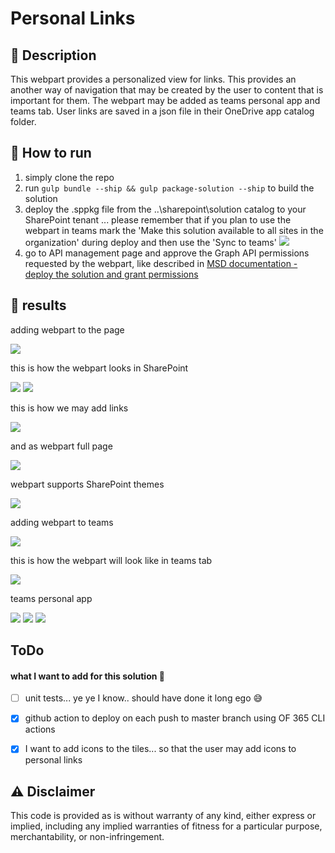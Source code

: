 # Personal Links

## 📝 Description
This webpart provides a personalized view for links. This provides an another way of navigation that may be created by the user to content that is important for them. The webpart may be added as teams personal app and teams tab. User links are saved in a json file in their OneDrive app catalog folder.

## 🚀 How to run
1. simply clone the repo
2. run `gulp bundle --ship && gulp package-solution --ship` to build the solution
3. deploy the .sppkg file from the ..\sharepoint\solution catalog to your SharePoint tenant
... please remember that if you plan to use the webpart in teams mark the 'Make this solution available to all sites in the organization' during deploy and then use the 'Sync to teams'
![](images/DeployTheApp.png	)
4. go to API management page and approve the Graph API permissions requested by the webpart, like described in [MSD documentation - deploy the solution and grant permissions](https://docs.microsoft.com/en-us/sharepoint/dev/spfx/use-aad-tutorial#deploy-the-solution-and-grant-permissions)

## 📸 results

adding webpart to the page

![](images/1.gif)

this is how the webpart looks in SharePoint

![](images/SharePointAsWebpartOnPage.png)
![](images/SharePointAsWebpartOnPage2.png)

this is how we may add links

![](images/2.gif)

and as webpart full page

![](images/SharePointAsFullPage.png)

webpart supports SharePoint themes 

![](images/themeSupport.png)

adding webpart to teams

![](images/AddingToTeamsAsTab.png)

this is how the webpart will look like in teams tab

![](images/AsTeamsTab.png)

teams personal app

![](images/3.gif)
![](images/TeamsPersonalApp.png)
![](images/TeamsPersonalApp2.png)

## ToDo
#### what I want to add for this solution 🤔
- [ ] unit tests... ye ye I know.. should have done it long ego 😅
- [x] github action to deploy on each push to master branch using OF 365 CLI actions
- [x] I want to add icons to the tiles... so that the user may add icons to personal links


## ⚠ Disclaimer
This code is provided as is without warranty of any kind, either express or implied, including any implied warranties of fitness for a particular purpose, merchantability, or non-infringement.
